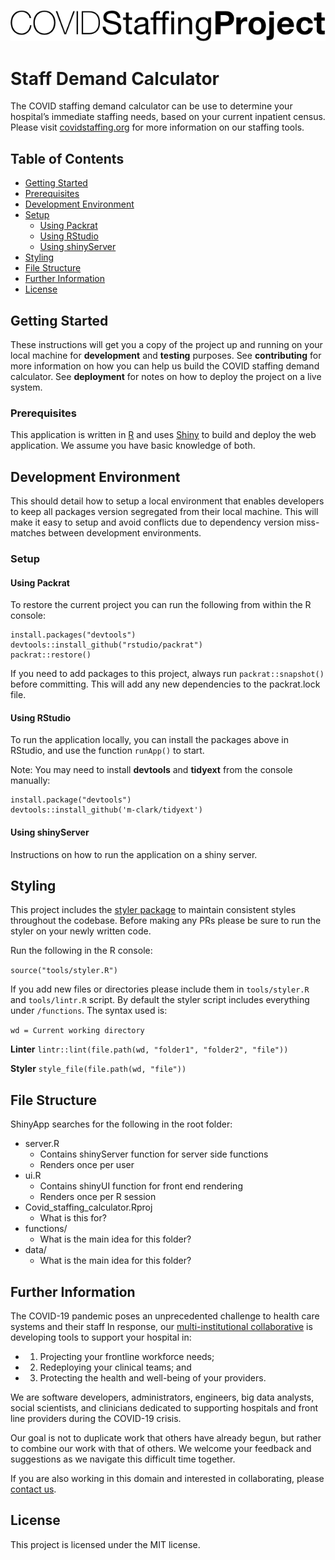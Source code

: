 [![COVID Staffing Project](logo-covid-staffing.png)](https://www.covidstaffing.org)

# Staff Demand Calculator

The COVID staffing demand calculator can be use to determine your hospital’s immediate staffing needs, based on your current inpatient census. Please visit [covidstaffing.org](https://www.covidstaffing.org/) for more information on our staffing tools.

## Table of Contents

- [Getting Started](#getting-started)
- [Prerequisites](#prerequisites)
- [Development Environment](#development-environment)
- [Setup](#setup)
    - [Using Packrat](#using-packrat)
    - [Using RStudio](#using-rstudio)
    - [Using shinyServer](#using-shinyserver)
- [Styling](#styling)
- [File Structure](#file-structure)
- [Further Information](#further-information)
- [License](#license)

## Getting Started

These instructions will get you a copy of the project up and running on your local machine for **development** and **testing** purposes. See **contributing** for more information on how you can help us build the COVID staffing demand calculator. See **deployment** for notes on how to deploy the project on a live system.

### Prerequisites

This application is written in [R](https://www.r-project.org/) and uses [Shiny](https://github.com/rstudio/shiny) to build and deploy the web application.  We assume you have basic knowledge of both.

## Development Environment

This should detail how to setup a local environment that enables developers to keep all packages version segregated from their local machine. This will make it easy to setup and avoid conflicts due to dependency version miss-matches between development environments.   

### Setup

#### Using Packrat

To restore the current project you can run the following from within the R console:

```
install.packages("devtools")
devtools::install_github("rstudio/packrat")
packrat::restore()
```

If you need to add packages to this project, always run `packrat::snapshot()` before committing. This will add any new dependencies to the packrat.lock file.

#### Using RStudio
To run the application locally, you can install the packages above in RStudio, and use the function `runApp()` to start.

Note: You may need to install **devtools** and **tidyext** from the console manually:
```
install.package("devtools")
devtools::install_github('m-clark/tidyext')
```

#### Using shinyServer
Instructions on how to run the application on a shiny server.

## Styling

This project includes the [styler package](https://github.com/r-lib/styler) to maintain consistent styles throughout the codebase. Before making any PRs please be sure to run the styler on your newly written code.

Run the following in the R console:

`source("tools/styler.R")`

If you add new files or directories please include them in `tools/styler.R` and `tools/lintr.R` script. By default the styler script includes everything under `/functions`. The syntax used is:

`wd = Current working directory`

**Linter**
`lintr::lint(file.path(wd, "folder1", "folder2", "file"))`

**Styler**
`style_file(file.path(wd, "file"))`

## File Structure

ShinyApp searches for the following in the root folder:
- server.R
    - Contains shinyServer function for server side functions
    - Renders once per user
- ui.R
    - Contains shinyUI function for front end rendering
    - Renders once per R session
- Covid_staffing_calculator.Rproj
    - What is this for?
- functions/
    - What is the main idea for this folder?
- data/
    - What is the main idea for this folder?

## Further Information

The COVID-19 pandemic poses an unprecedented challenge to health care systems and their staff
In response, our [multi-institutional collaborative](https://www.covidstaffing.org/) is developing tools to support your hospital in:

- 1) Projecting your frontline workforce needs;
- 2) Redeploying your clinical teams; and
- 3) Protecting the health and well-being of your providers.

We are software developers, administrators, engineers, big data analysts, social scientists, and clinicians dedicated to supporting hospitals and front line providers during the COVID-19 crisis.

Our goal is not to duplicate work that others have already begun, but rather to combine our work with that of others. We welcome your feedback and suggestions as we navigate this difficult time together.

If you are also working in this domain and interested in collaborating, please [contact us](mailto:info@covidstaffing.org).

## License

This project is licensed under the MIT license.
